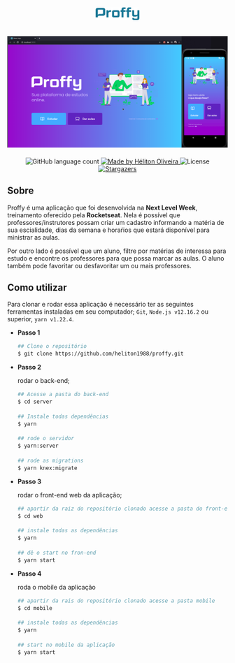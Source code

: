 <h1 align="center">
  <img src="./.github/logo.png" width="100">
</h1>

<h2>
  <img src="./.github/proffy.png" alt="Proffy Web">
</h2>

<p align="center">
  <img alt="GitHub language count" src="https://img.shields.io/github/languages/count/helitonoliveiraa/proffy?color=%23#34CB79">

  <a href="https://www.linkedin.com/in/helitonoliveira/">
    <img alt="Made by Héliton Oliveira" src="https://img.shields.io/badge/made%20by-Héliton Oliveira-%23#34CB79">
  </a>

  <img alt="License" src="https://img.shields.io/badge/license-MIT-%23#34CB79">

  <a href="https://github.com/helitonoliveiraa/bootcamp-gostack-fastfeet/stargazers">
    <img alt="Stargazers" src="https://img.shields.io/github/stars/helitonoliveiraa/proffy?style=social">
  </a>
</p>


## **Sobre**

Proffy é uma aplicação que foi desenvolvida na **Next Level Week**, treinamento oferecido pela **Rocketseat**. Nela é possível que professores/instrutores possam criar um cadastro informando a matéria de sua escialidade, dias da semana e horaŕios que estará disponível para ministrar as aulas.

Por outro lado é possível que um aluno, filtre por matérias de interessa para estudo e encontre os professores para que possa marcar as aulas. O aluno também pode favoritar ou desfavoritar um ou mais professores.

## **Como utilizar**

Para clonar e rodar essa aplicação é necessário ter as seguintes ferramentas instaladas em seu computador; `Git`, `Node.js v12.16.2` ou superior, `yarn v1.22.4`. 

* **Passo 1**

  ```bash
  ## Clone o repositório
  $ git clone https://github.com/heliton1988/proffy.git 

  ```

* **Passo 2**

  rodar o back-end;

  ```bash
  ## Acesse a pasta do back-end
  $ cd server

  ## Instale todas dependências
  $ yarn

  ## rode o servidor
  $ yarn:server

  ## rode as migrations
  $ yarn knex:migrate
  ```

* **Passo 3**

  rodar o front-end web da aplicação;

  ```bash
  ## apartir da raiz do repositório clonado acesse a pasta do front-end web da aplicação.
  $ cd web

  ## instale todas as dependências
  $ yarn

  ## dê o start no fron-end
  $ yarn start
  ```

* **Passo 4**

  roda o mobile da aplicação

  ```bash
  ## apartir da rais do repositório clonado acesse a pasta mobile
  $ cd mobile

  ## instale todas as dependências
  $ yarn

  ## start no mobile da aplicação
  $ yarn start
  ```
